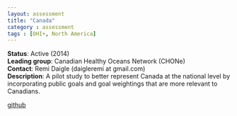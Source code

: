 ```yaml
---
layout: assessment
title: "Canada"
category : assessment
tags : [OHI+, North America]
---
```


**Status**: Active (2014)  
**Leading group**: Canadian Healthy Oceans Network (CHONe)  
**Contact**: Remi Daigle (daigleremi at gmail.com)  
**Description**: A pilot study to better represent Canada at the national level by incorporating public goals and goal weightings that are more relevant to Canadians.

[github](https://github.com/OHI-Science/ohi-canada)

